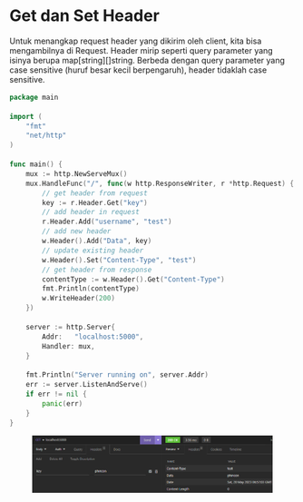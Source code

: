 # Get dan Set Header

Untuk menangkap request header yang dikirim oleh client, kita bisa mengambilnya di Request. Header mirip seperti query parameter yang isinya berupa map\[string]\[]string. Berbeda dengan query parameter yang case sensitive (huruf besar kecil berpengaruh), header tidaklah case sensitive.

```go
package main

import (
	"fmt"
	"net/http"
)

func main() {
	mux := http.NewServeMux()
	mux.HandleFunc("/", func(w http.ResponseWriter, r *http.Request) {
		// get header from request
		key := r.Header.Get("key")
		// add header in request
		r.Header.Add("username", "test")
		// add new header
		w.Header().Add("Data", key)
		// update existing header
		w.Header().Set("Content-Type", "test")
		// get header from response
		contentType := w.Header().Get("Content-Type")
		fmt.Println(contentType)
		w.WriteHeader(200)
	})

	server := http.Server{
		Addr: 	"localhost:5000",
		Handler: mux,
	}

	fmt.Println("Server running on", server.Addr)
	err := server.ListenAndServe()
	if err != nil {
		panic(err)
	}
}
```

<figure><img src="../.gitbook/assets/header.png" alt=""><figcaption></figcaption></figure>
